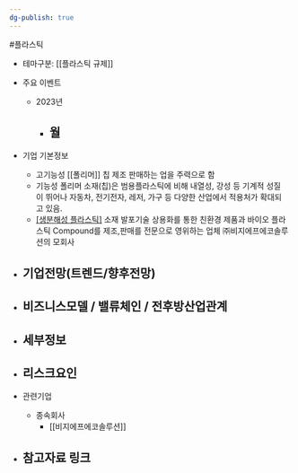 ```yaml
---
dg-publish: true
---
```

#플라스틱



- 테마구분: [[플라스틱 규제]]




- 주요 이벤트
	- 2023년
		- 월
			- 




- 기업 기본정보
	- 고기능성 [[폴리머]] 칩 제조 판매하는 업을 주력으로 함
	- 기능성 폴리머 소재(칩)은 범용플라스틱에 비해 내열성, 강성 등 기계적 성질이 뛰어나 자동차, 전기전자, 레저, 가구 등 다양한 산업에서 적용처가 확대되고 있음. 
	- [[생분해성 플라스틱]](PLA) 소재 발포기술 상용화를 통한 친환경 제품과 바이오 플라스틱 Compound를 제조,판매를 전문으로 영위하는 업체 ㈜비지에프에코솔루션의 모회사





 - 기업전망(트렌드/향후전망)
	- 





- 비즈니스모델 / 밸류체인 / 전후방산업관계
	- 





- 세부정보
	- 





- 리스크요인
	- 





- 관련기업
	- 종속회사
		- [[비지에프에코솔루션]]




- 참고자료 링크
	- 
